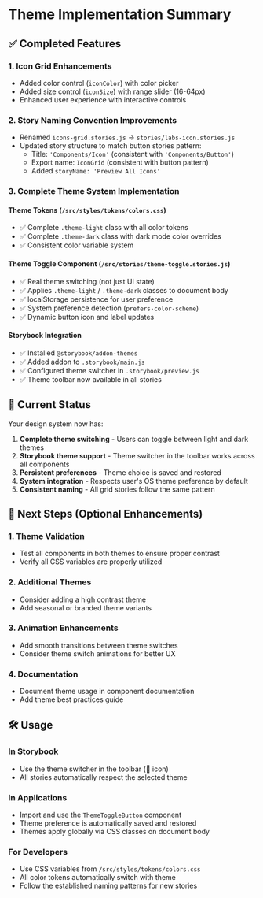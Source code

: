 # Theme Implementation Summary

## ✅ Completed Features

### 1. Icon Grid Enhancements

- Added color control (`iconColor`) with color picker
- Added size control (`iconSize`) with range slider (16-64px)
- Enhanced user experience with interactive controls

### 2. Story Naming Convention Improvements

- Renamed `icons-grid.stories.js` → `stories/labs-icon.stories.js`
- Updated story structure to match button stories pattern:
  - Title: `'Components/Icon'` (consistent with `'Components/Button'`)
  - Export name: `IconGrid` (consistent with button pattern)
  - Added `storyName: 'Preview All Icons'`

### 3. Complete Theme System Implementation

#### Theme Tokens (`/src/styles/tokens/colors.css`)

- ✅ Complete `.theme-light` class with all color tokens
- ✅ Complete `.theme-dark` class with dark mode color overrides
- ✅ Consistent color variable system

#### Theme Toggle Component (`/src/stories/theme-toggle.stories.js`)

- ✅ Real theme switching (not just UI state)
- ✅ Applies `.theme-light` / `.theme-dark` classes to document body
- ✅ localStorage persistence for user preference
- ✅ System preference detection (`prefers-color-scheme`)
- ✅ Dynamic button icon and label updates

#### Storybook Integration

- ✅ Installed `@storybook/addon-themes`
- ✅ Added addon to `.storybook/main.js`
- ✅ Configured theme switcher in `.storybook/preview.js`
- ✅ Theme toolbar now available in all stories

## 🎯 Current Status

Your design system now has:

1. **Complete theme switching** - Users can toggle between light and dark themes
2. **Storybook theme support** - Theme switcher in the toolbar works across all components
3. **Persistent preferences** - Theme choice is saved and restored
4. **System integration** - Respects user's OS theme preference by default
5. **Consistent naming** - All grid stories follow the same pattern

## 🚀 Next Steps (Optional Enhancements)

### 1. Theme Validation

- Test all components in both themes to ensure proper contrast
- Verify all CSS variables are properly utilized

### 2. Additional Themes

- Consider adding a high contrast theme
- Add seasonal or branded theme variants

### 3. Animation Enhancements

- Add smooth transitions between theme switches
- Consider theme switch animations for better UX

### 4. Documentation

- Document theme usage in component documentation
- Add theme best practices guide

## 🛠 Usage

### In Storybook

- Use the theme switcher in the toolbar (🎨 icon)
- All stories automatically respect the selected theme

### In Applications

- Import and use the `ThemeToggleButton` component
- Theme preference is automatically saved and restored
- Themes apply globally via CSS classes on document body

### For Developers

- Use CSS variables from `/src/styles/tokens/colors.css`
- All color tokens automatically switch with theme
- Follow the established naming patterns for new stories
